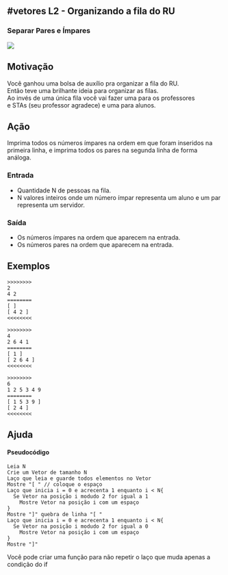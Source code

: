 ## #vetores L2 - Organizando a fila do RU
### Separar Pares e Ímpares

![](https://raw.githubusercontent.com/qxcodefup/moodle/master/base/068/__capa.jpg)

## Motivação

Você ganhou uma bolsa de auxílio pra organizar a fila do RU.  
Então teve uma brilhante ideia para organizar as filas.  
Ao invés de uma única fila você vai fazer uma para os professores  
e STAs (seu professor agradece) e uma para alunos.

## Ação

Imprima todos os números ímpares na ordem em que foram inseridos na primeira linha, e imprima todos os pares na segunda linha de forma análoga.

### Entrada

*   Quantidade N de pessoas na fila.
*   N valores inteiros onde um número ímpar representa um aluno e um par representa um servidor.  

### Saída

*   Os números ímpares na ordem que aparecem na entrada.
*   Os números pares na ordem que aparecem na entrada.

## Exemplos

```
>>>>>>>>
2
4 2
========
[ ]
[ 4 2 ]
<<<<<<<<

>>>>>>>>
4
2 6 4 1
========
[ 1 ]
[ 2 6 4 ]
<<<<<<<<

>>>>>>>>
6
1 2 5 3 4 9
========
[ 1 5 3 9 ]
[ 2 4 ]
<<<<<<<<
```

## Ajuda

#### Pseudocódigo

```
Leia N
Crie um Vetor de tamanho N
Laço que leia e guarde todos elementos no Vetor
Mostre "[ " // coloque o espaço
Laço que inicia i = 0 e acrecenta 1 enquanto i < N{
  Se Vetor na posição i modudo 2 for igual a 1
    Mostre Vetor na posição i com um espaço
}
Mostre "]" quebra de linha "[ "
Laço que inicia i = 0 e acrecenta 1 enquanto i < N{
  Se Vetor na posição i modudo 2 for igual a 0
    Mostre Vetor na posição i com um espaço
}
Mostre "]"
```
Você pode criar uma função para não repetir o laço que muda apenas a condição do if
